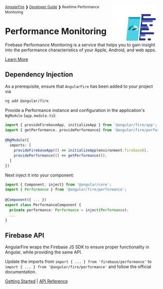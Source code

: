 <img align="right" width="30%" src="images/performance-illo_1x.png">

<small>
<a href="https://github.com/angular/angularfire">AngularFire</a> &#10097; <a href="../README.md#developer-guide">Developer Guide</a> &#10097; Realtime Performance Monitoring
</small>

# Performance Monitoring

Firebase Performance Monitoring is a service that helps you to gain insight into the performance characteristics of your Apple, Android, and web apps.

[Learn More](https://firebase.google.com/docs/perf-mon)

## Dependency Injection

As a prerequisite, ensure that `AngularFire` has been added to your project via
```bash
ng add @angular/fire
```

Provide a Performance instance and configuration in the application's `NgModule` (`app.module.ts`):

```ts
import { provideFirebaseApp, initializeApp } from '@angular/fire/app';
import { getPerformance, providePerformance} from '@angular/fire/performance';

@NgModule({
  imports: [
    provideFirebaseApp(() => initializeApp(environment.firebase)),
    providePerformance(() => getPerformance()),
  ]
})
```

Next inject it into your component:

```ts
import { Component, inject} from '@angular/core';
import { Performance } from '@angular/fire/performance';

@Component({ ... })
export class PerformanceComponent {
  private performance: Performance = inject(Performance);
  ...
}
```

## Firebase API

AngularFire wraps the Firebase JS SDK to ensure proper functionality in Angular, while providing the same API.

Update the imports from `import { ... } from 'firebase/performance'` to `import { ... } from '@angular/fire/performance'` and follow the official documentation.

[Getting Started](https://firebase.google.com/docs/perf-mon/get-started-web) | [API Reference](https://firebase.google.com/docs/reference/js/performance)
